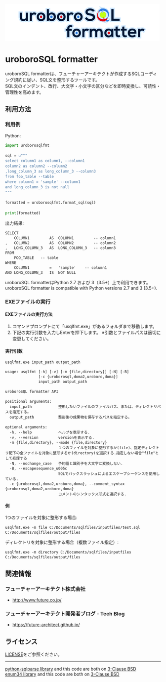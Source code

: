 ![uroboroSQL formatter](image/uroboroSQLformatter_logo.png)

# uroboroSQL formatter

uroboroSQL formatterは、フューチャーアーキテクトが作成するSQLコーディング規約に従い、SQL文を整形するツールです。  
SQL文のインデント、改行、大文字・小文字の区分などを即時変換し、可読性・管理性を高めます。

## 利用方法
### 利用例
Python:
```python
import uroborosqlfmt

sql = u"""
select column1 as column1, --column1
column2 as column2 --column2
,long_column_3 as long_column_3 --column3
from foo_table --table
where column1 = 'sample' --column1
and long_column_3 is not null
"""

formatted = uroborosqlfmt.format_sql(sql)

print(formatted)
```
出力結果:
```text
SELECT
	COLUMN1			AS	COLUMN1			-- column1
,	COLUMN2			AS	COLUMN2			-- column2
,	LONG_COLUMN_3	AS	LONG_COLUMN_3	-- column3
FROM
	FOO_TABLE	-- table
WHERE
	COLUMN1			=	'sample'	-- column1
AND	LONG_COLUMN_3	IS	NOT NULL
```

uroboroSQL formatterはPython 2.7 および 3（3.5+）上で利用できます。  
uroboroSQL formatter is compatible with Python versions 2.7 and 3 (3.5+).  

### EXEファイルの実行
#### EXEファイルの実行方法
1. コマンドプロンプトにて「usqlfmt.exe」があるフォルダまで移動します。
1. 下記の実行引数を入力しEnterを押下します。
※引数とファイルパスは適切に変更してください。

#### 実行引数
```bash
usqlfmt.exe input_path output_path
```

```text
usage: usqlfmt [-h] [-v] [-m {file,directory}] [-N] [-B]
               [-c {uroborosql,doma2,uroboro,doma}]
               input_path output_path

uroboroSQL formatter API

positional arguments:
  input_path            整形したいファイルのファイルパス、または、ディレクトリパスを指定する。
  output_path           整形後の成果物を保存するパスを指定する。

optional arguments:
  -h, --help            ヘルプを表示する.
  -v, --version         versionを表示する.
  -m {file,directory}, --mode {file,directory}
                        １つのファイルを対象に整形するか(file)、指定ディレクトリ配下の全ファイルを対象に整形するか(directory)を選択する.指定しない場合"file"として処理する
  -N, --nochange_case   予約語と識別子を大文字に変換しない.
  -B, --escapesequence_u005c
                        SQLでバックスラッシュによるエスケープシーケンスを使用している.
  -c {uroborosql,doma2,uroboro,doma}, --comment_syntax {uroborosql,doma2,uroboro,doma}
                        コメントのシンタックス形式を選択する.
```

#### 例
1つのファイルを対象に整形する場合:
```text
usqlfmt.exe -m file C:/Documents/sqlfiles/inputfiles/test.sql C:/Documents/sqlfiles/output/files
```

ディレクトリを対象に整形する場合（複数ファイル指定）:
```text
usqlfmt.exe -m directory C:/Documents/sqlfiles/inputfiles C:/Documents/sqlfiles/output/files
```

## 関連情報
<!-- 
### フューチャーアーキテクトのコーディング規約
* TODO  
-->

### フューチャーアーキテクト株式会社
* http://www.future.co.jp/  

### フューチャーアーキテクト開発者ブログ - Tech Blog
* https://future-architect.github.io/  

## ライセンス
[LICENSE](https://github.com/future-architect/uroboroSQL-formatter/blob/master/LICENSE)をご参照ください。

---

[python-sqlparse library](https://github.com/andialbrecht/sqlparse) and this code are both on [3-Clause BSD](https://opensource.org/licenses/BSD-3-Clause)  
[enum34 library](https://bitbucket.org/stoneleaf/enum34) and this code are both on [3-Clause BSD](https://opensource.org/licenses/BSD-3-Clause)  
